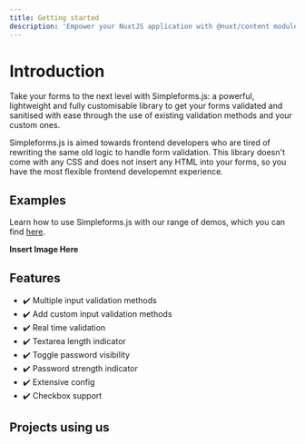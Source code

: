```yaml
---
title: Getting started
description: 'Empower your NuxtJS application with @nuxt/content module: write in a content/ directory and fetch your Markdown, JSON, YAML and CSV files through a MongoDB like API, acting as a Git-based Headless CMS.'
---
```


# Introduction

Take your forms to the next level with Simpleforms.js: a powerful, lightweight and fully customisable library to get your forms validated and sanitised with ease through the use of existing validation methods and your custom ones.

Simpleforms.js is aimed towards frontend developers who are tired of rewriting the same old logic to handle form validation. This library doesn't come with any CSS and does not insert any HTML into your forms, so you have the most flexible frontend developemnt experience.

## Examples

Learn how to use Simpleforms.js with our range of demos, which you can find [here](/demos).

**Insert Image Here**

## Features

- ✔️ Multiple input validation methods
- ✔️ Add custom input validation methods
- ✔️ Real time validation
- ✔️ Textarea length indicator
- ✔️ Toggle password visibility
- ✔️ Password strength indicator
- ✔️ Extensive config
- ✔️ Checkbox support

## Projects using us

